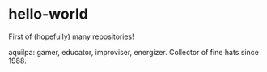 # hello-world
First of (hopefully) many repositories!

aquilpa: gamer, educator, improviser, energizer. Collector of fine hats since 1988.
